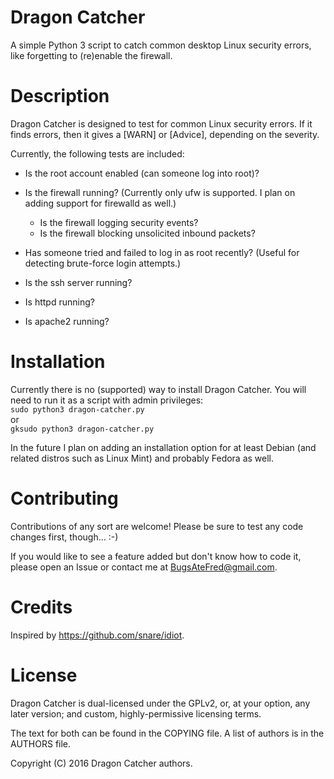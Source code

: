 Dragon Catcher
==============

A simple Python 3 script to catch common desktop Linux security errors, like
forgetting to (re)enable the firewall.

Description
===========
Dragon Catcher is designed to test for common Linux security errors. If it finds
errors, then it gives a [WARN] or [Advice], depending on the severity.

Currently, the following tests are included:
 - Is the root account enabled (can someone log into root)?

 - Is the firewall running? (Currently only ufw is supported. I plan on adding
	support for firewalld as well.)
	 - Is the firewall logging security events?
	 - Is the firewall blocking unsolicited inbound packets?


 - Has someone tried and failed to log in as root recently? (Useful for
	 detecting brute-force login attempts.)

 - Is the ssh server running?

 - Is httpd running?

 - Is apache2 running?


Installation
============
Currently there is no (supported) way to install Dragon Catcher. You will need
to run it as a script with admin privileges:  
`sudo python3 dragon-catcher.py`  
or  
`gksudo python3 dragon-catcher.py`  

In the future I plan on adding an installation option for at least Debian (and
related distros such as Linux Mint) and probably Fedora as well.

Contributing
============
Contributions of any sort are welcome! Please be sure to test any code changes
first, though... :-)

If you would like to see a feature added but don't know how to code it, please
open an Issue or contact me at BugsAteFred@gmail.com.

Credits
=======
Inspired by https://github.com/snare/idiot.


License
=======
Dragon Catcher is dual-licensed under the GPLv2, or, at your option, any later
version; and custom, highly-permissive licensing terms.

The text for both can be found in the COPYING file. A list of authors is in the
AUTHORS file.

Copyright (C) 2016 Dragon Catcher authors.
